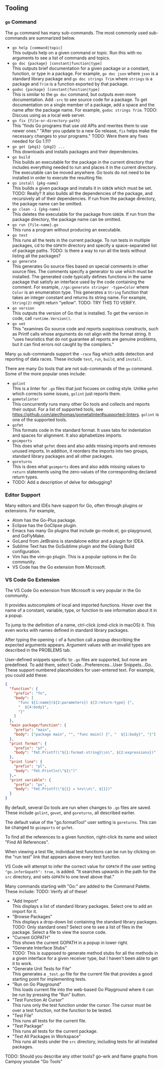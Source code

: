 ## Tooling

### `go` Command

The `go` command has many sub-commands.
The most commonly used sub-commands are summarized below.

- `go help [command|topic]`\
  This outputs help on a given command or topic.
  Run this with no arguments to see a list of commands and topics.
- `go doc {package} [constant|function|type]`\
  This outputs brief documentation for a given package
  or a constant, function, or type in a package.
  For example, `go doc json` where `json` is a standard library package
  and `go doc strings Trim` where `strings` is a package
  and `Trim` is a function exported by that package.
- `godoc {package} [constant|function|type]`\
  This is similar to the `go doc` command, but outputs even more documentation.
  Add `-src` to see source code for a package.
  To get documentation on a single member of a package,
  add a space and the name after the package name.
  For example, `godoc strings Trim`.
  TODO: Discuss using as a local web server.
- `go fix {file-or-directory-path}`\
  This "finds Go programs that use old APIs and rewrites them to use newer ones."
  "After you update to a new Go release,
  `fix` helps make the necessary changes to your programs."
  TODO: Were there any fixes needed for Go 1.11?
- `go get {pkg1} {pkg2} ...`\
  This downloads and installs packages and their dependencies.
- `go build`\
  This builds an executable for the package in the current directory
  that includes everything needed to run
  and places it in the current directory.
  The executable can be moved anywhere.
  Go tools do not need to be installed in order to execute the resulting file.
- `go install {pkg-name}`\
  This builds a given package and installs it in `GOBIN` which must be set. TODO: Really?
  It also builds all the dependencies of the package,
  and recursively all of their dependencies.
  If run from the package directory, the package name can be omitted.
- `go clean -i {pkg-name}`\
  This deletes the executable for the package from `GOBIN`.
  If run from the package directory, the package name can be omitted.
- `go run {file-name}.go`\
  This runs a program without producing an executable.
- `go test`\
  This runs all the tests in the current package.
  To run tests in multiple packages,
  cd to the `GOPATH` directory and
  specify a space-separated list of package paths.
  TODO: Is there a way to run all the tests without listing all the packages?
- `go generate`\
  This generates Go source files based on special comments in other source files.
  The comments specify a generator to use which must be installed.
  The generated code typically defines functions in the same package
  that satisfy an interface used by the code containing the comment.
  For example, `//go:generate stringer -type=Color` where `Color` is an enumeration type.
  This generates a `String` function that takes an integer constant
  and returns its string name.
  For example, `String(2)` might return "yellow".
  TODO: TRY THIS TO VERIFY.
- `go version`\
  This outputs the version of Go that is installed.
  To get the version in code, call `runtime.Version()`.
- `go vet`\
  This "examines Go source code and reports suspicious constructs,
  such as Printf calls whose arguments do not align with the format string.
  It "uses heuristics that do not guarantee all reports are genuine problems,
  but it can find errors not caught by the compilers."

Many `go` sub-commands support the `-race` flag which
adds detection and reporting of data races.
These include `test`, `run`, `build`, and `install`.

There are many Go tools that are not sub-commands of the `go` command.
Some of the more popular ones include:

- `golint`\
  This is a linter for `.go` files that just focuses on coding style.
  Unlike `gofmt` which corrects some issues, `golint` just reports them.
- `gometalinter`\
  This concurrently runs many other Go tools
  and collects and reports their output.
  For a list of supported tools, see
  <https://github.com/alecthomas/gometalinter#supported-linters>.
  `golint` is one of the supported tools.
- `gofmt`\
  This formats code in the standard format.
  It uses tabs for indentation and spaces for alignment.
  It also alphabetizes imports.
- `goimports`\
  This does what `gofmt` does and also
  adds missing imports and removes unused imports.
  In addition, it reorders the imports into two groups,
  standard library packages and all other packages.
- `goreturns`\
  This is does what `goimports` does and also
  adds missing values to `return` statements using
  the zero-values of the corresponding declared return types.
- TODO: Add a description of delve for debugging?

### Editor Support

Many editors and IDEs have support for Go,
often through plugins or extensions.
For example,

- Atom has the Go-Plus package.
- Eclipse has the GoClipse plugin.
- Emacs has many Go plugins that include
  go-mode.el, go-playground, and GoFlyMake.
- GoLand from JetBrains is standalone editor and a plugin for IDEA.
- Sublime Text has the GoSublime plugin and the Golang Build configuration.
- Vim has the vim-go plugin.
  This is a popular options in the Go community.
- VS Code has the Go extension from Microsoft.

### VS Code Go Extension

The VS Code Go extension from Microsoft is very popular in the Go community.

It provides autocomplete of local and imported functions.
Hover over the name of a constant, variable, type, or function
to see information about it in a popup.

To jump to the definition of a name, ctrl-click (cmd-click in macOS) it.
This even works with names defined in standard library packages.

After typing the opening `(` of a function call
a popup describing the expected arguments appears.
Argument values with an invalid types are described in the PROBLEMS tab.

User-defined snippets specific to `.go` files are supported,
but none are predefined. To add them,
select Code...Preferences...User Snippets...Go.
These support numbered placeholders for user-entered text.
For example, you could add these:

```json
{
  "function": {
    "prefix": "fn",
    "body": [
      "func ${1:name}(${2:parameters}) ${3:return-type} {",
      "  ${4:body}",
      "}"
    ]
  },
  "main package/function": {
    "prefix": "main",
    "body": ["package main", "", "func main() {", "  ${1:body}", "}"]
  },
  "print format": {
    "prefix": "pf",
    "body": "fmt.Printf(\"${1:format-string}\\n\", ${2:expressions})"
  },
  "print line": {
    "prefix": "pl",
    "body": "fmt.Println(\"$1\")"
  },-
  "print variable": {
    "prefix": "pv",
    "body": "fmt.Printf(\"${1} = %+v\\n\", ${1})"
  }
}
```

By default, several Go tools are run when changes to `.go` files are saved.
These include `golint`, `govet`, and `goreturns`, all described earlier.

The default value of the "go.formatTool" user setting is `goreturns`.
This can be changed to `goimports` or `gofmt`.

To find all the references to a given function,
right-click its name and select "Find All References".

When viewing a test file, individual test functions can be run by
clicking on the "run test" link that appears above every test function.

VS Code will attempt to infer the correct value for `GOPATH`
if the user setting `"go.inferGopath": true,` is added.
"It searches upwards in the path for the `src` directory,
and sets `GOPATH` to one level above that."

Many commands starting with "Go:" are added to the Command Palette.
These include:
TODO: Verify all of these!

- "Add Import"\
  This displays a list of standard library packages.
  Select one to add an import for it.
- "Browse Packages"\
  This displays a drop-down list containing the standard library packages.
  TODO: Only standard ones?
  Select one to see a list of files in the package.
  Select a file to view the source code.
- "Current GOPATH"\
  This shows the current GOPATH in a popup in lower right.
- "Generate Interface Stubs"\
  TODO: This is supposed to generate method stubs for
  all the methods in a given interface for a given receiver type,
  but I haven't been able to get it to work.
- "Generate Unit Tests for File"\
  This generates a `_test.go` file for the current file
  that provides a good starting point for implementing tests.
- "Run on Go Playground"\
  This loads current file into the web-based Go Playground
  where it can be run by pressing the "Run" button.
- "Test Function At Cursor"\
  This runs only the test function under the cursor.
  The cursor must be over a test function, not the function to be tested.
- "Test File"\
  This runs all tests for the current file.
- "Test Package"\
  This runs all tests for the current package.
- "Test All Packages in Workspace"\
  This runs all tests under the `src` directory,
  including tests for all installed packages.

TODO: Should you describe any other tools? go-wrk and flame graphs from Campoy youtube "Go Tools"